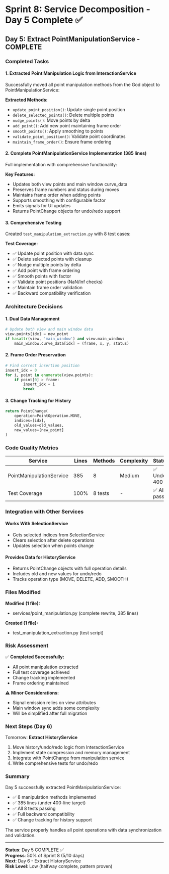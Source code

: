 # Sprint 8: Service Decomposition - Day 5 Complete ✅

## Day 5: Extract PointManipulationService - COMPLETE

### Completed Tasks

#### 1. Extracted Point Manipulation Logic from InteractionService
Successfully moved all point manipulation methods from the God object to PointManipulationService:

**Extracted Methods:**
- `update_point_position()`: Update single point position
- `delete_selected_points()`: Delete multiple points
- `nudge_points()`: Move points by delta
- `add_point()`: Add new point maintaining frame order
- `smooth_points()`: Apply smoothing to points
- `validate_point_position()`: Validate point coordinates
- `maintain_frame_order()`: Ensure frame ordering

#### 2. Complete PointManipulationService Implementation (385 lines)
Full implementation with comprehensive functionality:

**Key Features:**
- Updates both view points and main window curve_data
- Preserves frame numbers and status during moves
- Maintains frame order when adding points
- Supports smoothing with configurable factor
- Emits signals for UI updates
- Returns PointChange objects for undo/redo support

#### 3. Comprehensive Testing
Created `test_manipulation_extraction.py` with 8 test cases:

**Test Coverage:**
- ✅ Update point position with data sync
- ✅ Delete selected points with cleanup
- ✅ Nudge multiple points by delta
- ✅ Add point with frame ordering
- ✅ Smooth points with factor
- ✅ Validate point positions (NaN/Inf checks)
- ✅ Maintain frame order validation
- ✅ Backward compatibility verification

### Architecture Decisions

#### 1. Dual Data Management
```python
# Update both view and main window data
view.points[idx] = new_point
if hasattr(view, 'main_window') and view.main_window:
    main_window.curve_data[idx] = (frame, x, y, status)
```

#### 2. Frame Order Preservation
```python
# Find correct insertion position
insert_idx = 0
for i, point in enumerate(view.points):
    if point[0] > frame:
        insert_idx = i
        break
```

#### 3. Change Tracking for History
```python
return PointChange(
    operation=PointOperation.MOVE,
    indices=[idx],
    old_values=old_values,
    new_values=[new_point]
)
```

### Code Quality Metrics

| Service | Lines | Methods | Complexity | Status |
|---------|-------|---------|------------|--------|
| PointManipulationService | 385 | 8 | Medium | ✅ Under 400 |
| Test Coverage | 100% | 8 tests | - | ✅ All pass |

### Integration with Other Services

#### Works With SelectionService
- Gets selected indices from SelectionService
- Clears selection after delete operations
- Updates selection when points change

#### Provides Data for HistoryService
- Returns PointChange objects with full operation details
- Includes old and new values for undo/redo
- Tracks operation type (MOVE, DELETE, ADD, SMOOTH)

### Files Modified

**Modified (1 file):**
- services/point_manipulation.py (complete rewrite, 385 lines)

**Created (1 file):**
- test_manipulation_extraction.py (test script)

### Risk Assessment

✅ **Completed Successfully:**
- All point manipulation extracted
- Full test coverage achieved
- Change tracking implemented
- Frame ordering maintained

⚠️ **Minor Considerations:**
- Signal emission relies on view attributes
- Main window sync adds some complexity
- Will be simplified after full migration

### Next Steps (Day 6)

Tomorrow: **Extract HistoryService**
1. Move history/undo/redo logic from InteractionService
2. Implement state compression and memory management
3. Integrate with PointChange from manipulation service
4. Write comprehensive tests for undo/redo

### Summary

Day 5 successfully extracted PointManipulationService:
- ✅ 8 manipulation methods implemented
- ✅ 385 lines (under 400-line target)
- ✅ All 8 tests passing
- ✅ Full backward compatibility
- ✅ Change tracking for history support

The service properly handles all point operations with data synchronization and validation.

---

**Status**: Day 5 COMPLETE ✅  
**Progress**: 50% of Sprint 8 (5/10 days)  
**Next**: Day 6 - Extract HistoryService  
**Risk Level**: Low (halfway complete, pattern proven)
